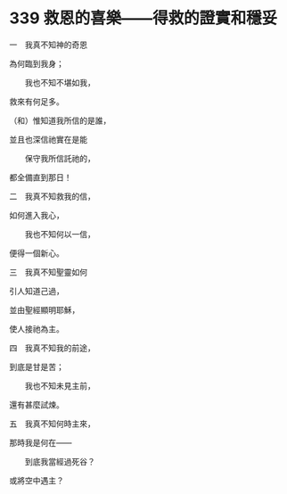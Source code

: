 # 339 救恩的喜樂——得救的證實和穩妥

一　我真不知神的奇恩

為何臨到我身；

　　我也不知不堪如我，

救來有何足多。

（和）惟知道我所信的是誰，

並且也深信祂實在是能

　　保守我所信託祂的，

都全備直到那日！

二　我真不知救我的信，

如何進入我心，

　　我也不知何以一信，

便得一個新心。

三　我真不知聖靈如何

引人知道己過，

並由聖經顯明耶穌，

使人接祂為主。

四　我真不知我的前途，

到底是甘是苦；

　　我也不知未見主前，

還有甚麼試煉。

五　我真不知何時主來，

那時我是何在——

　　到底我當經過死谷？

或將空中遇主？

